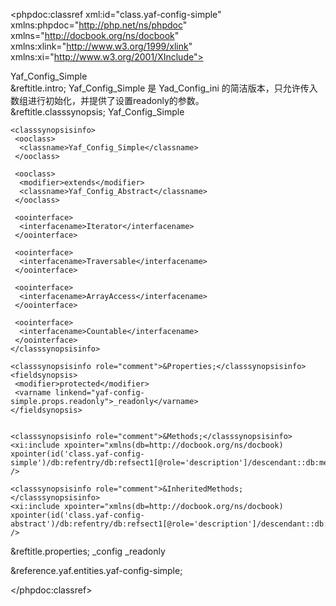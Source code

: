 <?xml version="1.0" encoding="utf-8"?>
<!-- $Revision: 317663 $ -->

<phpdoc:classref xml:id="class.yaf-config-simple" xmlns:phpdoc="http://php.net/ns/phpdoc" xmlns="http://docbook.org/ns/docbook" xmlns:xlink="http://www.w3.org/1999/xlink" xmlns:xi="http://www.w3.org/2001/XInclude">

 <title>The Yaf_Config_Simple class</title>
 <titleabbrev>Yaf_Config_Simple</titleabbrev>

 <partintro>

<!-- {{{ Yaf_Config_Simple intro -->
  <section xml:id="yaf-config-simple.intro">
   &reftitle.intro;
   <para>
       Yaf_Config_Simple 是 Yad_Config_ini 的简洁版本，只允许传入数组进行初始化，并提供了设置readonly的参数。
   </para>
  </section>
<!-- }}} -->

  <section xml:id="yaf-config-simple.synopsis">
   &reftitle.classsynopsis;

<!-- {{{ Synopsis -->
   <classsynopsis>
    <ooclass><classname>Yaf_Config_Simple</classname></ooclass>

<!-- {{{ Class synopsis -->
    <classsynopsisinfo>
     <ooclass>
      <classname>Yaf_Config_Simple</classname>
     </ooclass>
     
     <ooclass>
      <modifier>extends</modifier>
      <classname>Yaf_Config_Abstract</classname>
     </ooclass>
     
     <oointerface>
      <interfacename>Iterator</interfacename>
     </oointerface>

     <oointerface>
      <interfacename>Traversable</interfacename>
     </oointerface>

     <oointerface>
      <interfacename>ArrayAccess</interfacename>
     </oointerface>

     <oointerface>
      <interfacename>Countable</interfacename>
     </oointerface>
    </classsynopsisinfo>
<!-- }}} -->
    <classsynopsisinfo role="comment">&Properties;</classsynopsisinfo>
    <fieldsynopsis>
     <modifier>protected</modifier>
     <varname linkend="yaf-config-simple.props.readonly">_readonly</varname>
    </fieldsynopsis>

    
    <classsynopsisinfo role="comment">&Methods;</classsynopsisinfo>
    <xi:include xpointer="xmlns(db=http://docbook.org/ns/docbook) xpointer(id('class.yaf-config-simple')/db:refentry/db:refsect1[@role='description']/descendant::db:methodsynopsis[1])" />
    
    <classsynopsisinfo role="comment">&InheritedMethods;</classsynopsisinfo>
    <xi:include xpointer="xmlns(db=http://docbook.org/ns/docbook) xpointer(id('class.yaf-config-abstract')/db:refentry/db:refsect1[@role='description']/descendant::db:methodsynopsis[1])" />

   </classsynopsis>
   <!-- }}} --> 
   
   </section>

  
<!-- {{{ Yaf_Config_Simple properties -->
  <section xml:id="yaf-config-simple.props">
   &reftitle.properties;
   <variablelist>
    <varlistentry xml:id="yaf-config-simple.props.config">
     <term><varname>_config</varname></term>
     <listitem>
      <para></para>
     </listitem>
    </varlistentry>
    <varlistentry xml:id="yaf-config-simple.props.readonly">
     <term><varname>_readonly</varname></term>
     <listitem>
      <para></para>
     </listitem>
    </varlistentry>
   </variablelist>
  </section>
<!-- }}} -->


 </partintro>

 &reference.yaf.entities.yaf-config-simple;

</phpdoc:classref>

<!-- Keep this comment at the end of the file
Local variables:
mode: sgml
sgml-omittag:t
sgml-shorttag:t
sgml-minimize-attributes:nil
sgml-always-quote-attributes:t
sgml-indent-step:1
sgml-indent-data:t
indent-tabs-mode:nil
sgml-parent-document:nil
sgml-default-dtd-file:"~/.phpdoc/manual.ced"
sgml-exposed-tags:nil
sgml-local-catalogs:nil
sgml-local-ecat-files:nil
End:
vim600: syn=xml fen fdm=syntax fdl=2 si
vim: et tw=78 syn=sgml
vi: ts=1 sw=1
-->
